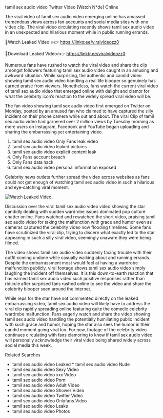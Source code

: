 ﻿tamil sex audio video Twitter Video [Watch N*de] Online

The viral video of ﻿tamil sex audio video emerging online has amassed tremendous views across fan accounts and social media sites with one video clip. The viral video circulating recently shows ﻿tamil sex audio video in an unexpected and hilarious moment while in public running errands. 

🔴Watch Leaked Video 🔥👉  https://linktr.ee/viralvideozz0 

🔴Download Leaked Video🔥👉  https://linktr.ee/viralvideozz0 

Numerous fans have rushed to watch the viral video and share the clip amongst followers featuring ﻿tamil sex audio video caught in an amusing and awkward situation. While surprising, the authentic and candid video showing ﻿tamil sex audio video handling a real life blooper so genuinely has earned praise from viewers. Nonetheless, fans watch the current viral video of ﻿tamil sex audio video that emerged online with delight and clamor for what the celebrity icon’s reaction to the widely spread viral video will be.

The fan video showing ﻿tamil sex audio video first emerged on Twitter on Monday, posted by an amused fan who claimed to have captured the silly incident on their phone camera while out and about. The viral Clip of ﻿tamil sex audio video had garnered over 2 million views by Tuesday morning as more users on Instagram, Facebook and YouTube began uploading and sharing the embarrassing yet entertaining video. 

1. ﻿tamil sex audio video Only Fans leak video
2. ﻿tamil sex audio video leaked pictures
3. ﻿tamil sex audio video explicit content leak
4. Only Fans account breach
5. Only Fans data hack
6. ﻿tamil sex audio video personal information exposed

Celebrity news outlets further spread the video across websites as fans could not get enough of watching ﻿tamil sex audio video in such a hilarious and eye-catching viral moment. 

[![Watch Leaked Video.](https://miro.medium.com/v2/resize:fit:828/format:webp/1*cilzJN44JGOrTw9NJCrNHA.gif "Watch Leaked Video")](https://linktr.ee/viralvideozz0)

Discussion over the viral ﻿tamil sex audio video video showing the star candidly dealing with sudden wardrobe issues dominated pop culture chatter online. Fans watched and rewatched the short video, praising ﻿tamil sex audio video for taking the malfunction with grace and humor even as cameras captured the celebrity video now flooding timelines. Some fans have scrutinized the viral clip, trying to discern what exactly led to the star appearing in such a silly viral video, seemingly unaware they were being filmed.

The video shows ﻿tamil sex audio video suddenly facing trouble with their outfit coming undone while casually walking about and running errands. Despite the embarrassment most would feel at having a wardrobe malfunction publicly, viral footage shows ﻿tamil sex audio video simply laughing the incident off themselves. It is this down-to-earth reaction that has earned ﻿tamil sex audio video such positive responses rather than ridicule after surprised fans rushed online to see the video and share the celebrity blooper seen around the internet.  

While reps for the star have not commented directly on the leaked embarrassing video, ﻿tamil sex audio video will likely have to address the viral clip rapidly spreading online featuring quite the comedic celebrity wardrobe malfunction. Fans eagerly watch and share the video showing ﻿tamil sex audio video handling the potentially humiliating public incident with such grace and humor, hoping the star also sees the humor in their candid moment going viral too. For now, footage of the celebrity video continues circulating with fans clamoring to know if ﻿tamil sex audio video will personally acknowledge their viral video being shared widely across social media this week.

Related Searches
* ﻿tamil sex audio video Leaked
﻿* tamil sex audio video Nude
* ﻿tamil sex audio video Sexy Video
* ﻿tamil sex audio video xxx Video
* ﻿tamil sex audio video Porn
* ﻿tamil sex audio video Adult Video
* ﻿tamil sex audio video Shower Video
* ﻿tamil sex audio video Twitter Video
* ﻿tamil sex audio video Onlyfans Video
* ﻿tamil sex audio video Leaks
* ﻿tamil sex audio video Photos